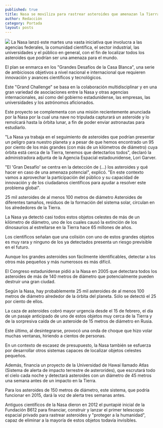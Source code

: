 ```yaml
---
published: true
title: Nasa se moviliza para rastrear asteroides que amenazan la Tierra
author: Redacción
category: Portada
layout: posts
---
```


![](http://i.imgur.com/BeoQfPgm.jpg)
La Nasa lanzó este martes una vasta iniciativa que involucra a las agencias federales, la comunidad científica, el sector industrial, las universidades y el público en general, con el fin de localizar todos los asteroides que podrían ser una amenaza para el mundo.

El plan se enmarca en los "Grandes Desafíos de la Casa Blanca", una serie de ambiciosos objetivos a nivel nacional e internacional que requieren innovación y avances científicos y tecnológicos.

Este "Grand Challenge" se basa en la colaboración multidisciplinar y en una gran variedad de asociaciones entre la Nasa y otras agencias internacionales, así como del gobierno estadunidense, las empresas, las universidades y los astrónomos aficionados.

Este proyecto se complementa con una misión recientemente anunciada por la Nasa por la cual una nave no tripulada capturará un asteroide y lo remolcará hasta la órbita lunar, a fin de poder enviar astronautas para estudiarlo.

"La Nasa ya trabaja en el seguimiento de asteroides que podrían presentar un peligro para nuestro planeta y a pesar de que hemos encontrado un 95 por ciento de los más grandes (con más de un kilómetros de diámetro) cuya órbita está cerca de la Tierra, tenemos que detectarlos todos", declaró la administradora adjunta de la Agencia Espacial estadounidense, Lori Garver.

"El 'Gran Desafío' se centra en la detección de (...) los asteroides y qué hacer en caso de una amenaza potencial", explicó. "En este contexto vamos a aprovechar la participación del público y su capacidad de innovación y de los ciudadanos científicos para ayudar a resolver este problema global".

25 mil asteroides de al menos 100 metros de diámetro Asteroides de diferentes tamaños, residuos de la formación del sistema solar, circulan en los alrededores de la Tierra.

La Nasa ya detectó casi todos estos objetos celestes de más de un kilómetro de diámetro, uno de los cuales causó la extinción de los dinosaurios al estrellarse en la Tierra hace 65 millones de años.

Los científicos señalan que una colisión con uno de estos grandes objetos es muy rara y ninguno de los ya detectados presenta un riesgo previsible en el futuro.

Aunque los grandes asteroides son fácilmente identificables, detectar a los otros más pequeños y más numerosos es más difícil.

El Congreso estadunidense pidió a la Nasa en 2005 que detectara todos los asteroides de más de 140 metros de diámetro que potencialmente pueden destruir una gran ciudad.

Según la Nasa, hay probablemente 25 mil asteroides de al menos 100 metros de diámetro alrededor de la órbita del planeta. Sólo se detectó el 25 por ciento de ellos.

La caza de asteroides cobró mayor urgencia desde el 15 de febrero, el día de un pasaje anticipado de uno de estos objetos muy cerca de la Tierra y de la sorpresiva caída de un asteroide de 15 metros de diámetro en Rusia.

Este último, al desintegrarse, provocó una onda de choque que hizo volar muchas ventanas, hiriendo a cientos de personas.

En un contexto de escasez de presupuesto, la Nasa también se esfuerza por desarrollar otros sistemas capaces de localizar objetos celestes pequeños.

Además, financia un proyecto de la Universidad de Hawai llamado Atlas (Sistema de alerta de impacto terrestre de asterorides), que escrutará todo el cielo cada noche y detectará asteroides con un diámetro de 45 metros una semana antes de un impacto en la Tierra.

Para los asteroides de 150 metros de diámetro, este sistema, que podría funcionar en 2015, dará la voz de alerta tres semanas antes.

Antiguos científicos de la Nasa dieron en 2012 el puntapié inicial de la Fundación B612 para financiar, construir y lanzar el primer telescopio espacial privado para rastrear asteroides y "proteger a la humanidad", capaz de eliminar a la mayoría de estos objetos todavía invisibles.
